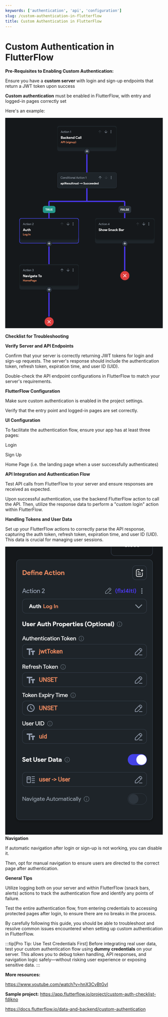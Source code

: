 ```yaml
---
keywords: ['authentication', 'api', 'configuration']
slug: /custom-authentication-in-flutterflow
title: Custom Authentication in FlutterFlow
---
```

# Custom Authentication in FlutterFlow

**Pre-Requisites to Enabling Custom Authentication:**

Ensure you have a **custom server** with login and sign-up endpoints that return a JWT token upon success

**Custom authentication** must be enabled in FlutterFlow, with entry and logged-in pages correctly set

Here's an example: 

![](../../assets/20250430121149388590.png)

**Checklist for Troubleshooting**

**Verify Server and API Endpoints**

Confirm that your server is correctly returning JWT tokens for login and sign-up requests. The server's response should include the authentication token, refresh token, expiration time, and user ID (UID).

Double-check the API endpoint configurations in FlutterFlow to match your server's requirements.

**FlutterFlow Configuration**

Make sure custom authentication is enabled in the project settings.

Verify that the entry point and logged-in pages are set correctly.

**UI Configuration**

To facilitate the authentication flow, ensure your app has at least three pages: 

Login

Sign Up

Home Page (i.e. the landing page when a user successfully authenticates)

**API Integration and Authentication Flow**

Test API calls from FlutterFlow to your server and ensure responses are received as expected.

Upon successful authentication, use the backend FlutterFlow action to call the API. Then, utilize the response data to perform a "custom login" action within FlutterFlow.

**Handling Tokens and User Data**

Set up your FlutterFlow actions to correctly parse the API response, capturing the auth token, refresh token, expiration time, and user ID (UID). This data is crucial for managing user sessions.

![](../../assets/20250430121149749937.png)
**Navigation**

If automatic navigation after login or sign-up is not working, you can disable it. 

Then, opt for manual navigation to ensure users are directed to the correct page after authentication.

**General Tips**

Utilize logging both on your server and within FlutterFlow (snack bars, alerts) actions to track the authentication flow and identify any points of failure.

Test the entire authentication flow, from entering credentials to accessing protected pages after login, to ensure there are no breaks in the process.

By carefully following this guide, you should be able to troubleshoot and resolve common issues encountered when setting up custom authentication in FlutterFlow.

:::tip[Pro Tip: Use Test Credentials First]
Before integrating real user data, test your custom authentication flow using **dummy credentials** on your server. This allows you to debug token handling, API responses, and navigation logic safely—without risking user experience or exposing sensitive data.
:::


**More resources:**

https://www.youtube.com/watch?v=hnX3CvBtGvI

**Sample project:** https://app.flutterflow.io/project/custom-auth-checklist-fdjkno

https://docs.flutterflow.io/data-and-backend/custom-authentication

